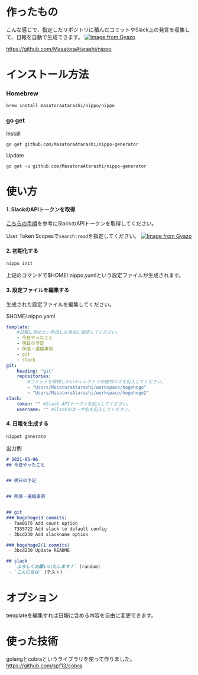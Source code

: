 # 作ったもの

こんな感じで、指定したリポジトリに積んだコミットやSlack上の発言を収集して、日報を自動で生成できます。
[![Image from Gyazo](https://i.gyazo.com/473f48c6123473dc1c29fd919be0cc9f.gif)](https://gyazo.com/473f48c6123473dc1c29fd919be0cc9f)

<https://github.com/MasatoraAtarashi/nippo>

# インストール方法

### Homebrew

    brew install masatoraatarashi/nippo/nippo

### go get

Install

    go get github.com/MasatoraAtarashi/nippo-generator

Update

    go get -u github.com/MasatoraAtarashi/nippo-generator

# 使い方

#### 1. SlackのAPIトークンを取得

[こちらの手順](https://qiita.com/ykhirao/items/3b19ee6a1458cfb4ba21)を参考にSlackのAPIトークンを取得してください。

User Token Scopesで`search:read`を指定してください。
[![Image from Gyazo](https://i.gyazo.com/102a89d9cc86631437cb42a108bfee28.png)](https://gyazo.com/102a89d9cc86631437cb42a108bfee28)

#### 2. 初期化する

    nippo init

上記のコマンドで$HOME/.nippo.yamlという設定ファイルが生成されます。

#### 3. 設定ファイルを編集する

生成された設定ファイルを編集してください。

$HOME/.nippo.yaml

```yaml
template:
    #日報に含めたい見出しを自由に設定してください。
    - 今日やったこと
    - 明日の予定
    - 所感・連絡事項
    - git
    - slack
git:
    heading: "git"
    repositories: 
        #コミットを取得したいディレクトリの絶対パスを記入してください。
        - "Users/MasatoraAtarashi/workspace/hogehoge"
        - "Users/MasatoraAtarashi/workspace/hogehoge2"
slack:
    token: "" #Slack APIトークンを記入してください。
    username: "" #Slackのユーザ名を記入してください。
```

#### 4. 日報を生成する

    nippot generate

出力例

```md
# 2021-05-06
## 今日やったこと


## 明日の予定


## 所感・連絡事項


## git
### hogehoge(3 commits)
 - 7ae0175 Add count option
 - 7335722 Add slack to default config
 - 3bcd230 Add slackname option

### hogehoge2(1 commits)
 - 3bcd230 Update README

## slack
 - `よろしくお願いいたします！` (random)
 - `こんにちは` (テスト)
```

# オプション

templateを編集すれば日報に含める内容を自由に変更できます。

# 使った技術

golangとcobraというライブラリを使って作りました。
<https://github.com/spf13/cobra>
